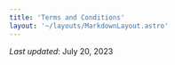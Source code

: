 ```yaml
---
title: 'Terms and Conditions'
layout: '~/layouts/MarkdownLayout.astro'
---
```


_Last updated_: July 20, 2023
